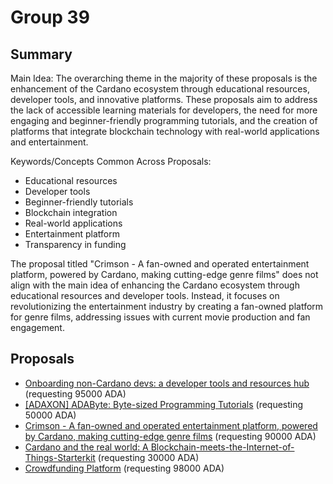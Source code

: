 
# Group 39

## Summary

Main Idea:
The overarching theme in the majority of these proposals is the enhancement of the Cardano ecosystem through educational resources, developer tools, and innovative platforms. These proposals aim to address the lack of accessible learning materials for developers, the need for more engaging and beginner-friendly programming tutorials, and the creation of platforms that integrate blockchain technology with real-world applications and entertainment.

Keywords/Concepts Common Across Proposals:
- Educational resources
- Developer tools
- Beginner-friendly tutorials
- Blockchain integration
- Real-world applications
- Entertainment platform
- Transparency in funding

The proposal titled "Crimson - A fan-owned and operated entertainment platform, powered by Cardano, making cutting-edge genre films" does not align with the main idea of enhancing the Cardano ecosystem through educational resources and developer tools. Instead, it focuses on revolutionizing the entertainment industry by creating a fan-owned platform for genre films, addressing issues with current movie production and fan engagement.

## Proposals
* [Onboarding non-Cardano devs: a developer tools and resources hub](https://cardano.ideascale.com/c/idea/111888) (requesting 95000 ADA)
* [[ADAXON] ADAByte: Byte-sized Programming Tutorials](https://cardano.ideascale.com/c/idea/113705) (requesting 50000 ADA)
* [Crimson - A fan-owned and operated entertainment platform, powered by Cardano, making cutting-edge genre films](https://cardano.ideascale.com/c/idea/113255) (requesting 90000 ADA)
* [Cardano and the real world: A Blockchain-meets-the-Internet-of-Things-Starterkit](https://cardano.ideascale.com/c/idea/112916) (requesting 30000 ADA)
* [Crowdfunding Platform](https://cardano.ideascale.com/c/idea/114135) (requesting 98000 ADA)
